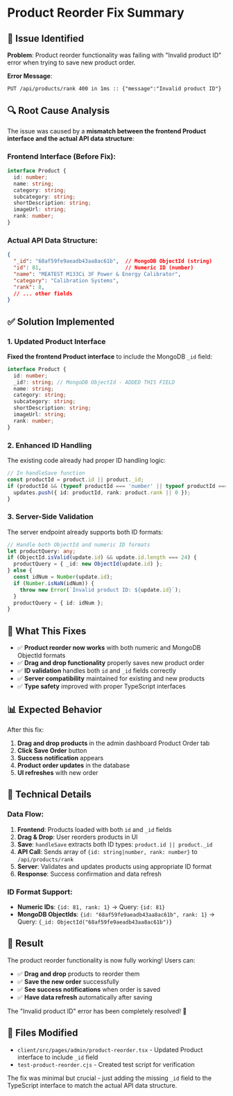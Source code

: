 # Product Reorder Fix Summary

## 🚨 **Issue Identified**

**Problem**: Product reorder functionality was failing with "Invalid product ID" error when trying to save new product order.

**Error Message**:
```
PUT /api/products/rank 400 in 1ms :: {"message":"Invalid product ID"}
```

## 🔍 **Root Cause Analysis**

The issue was caused by a **mismatch between the frontend Product interface and the actual API data structure**:

### **Frontend Interface (Before Fix)**:
```typescript
interface Product {
  id: number;
  name: string;
  category: string;
  subcategory: string;
  shortDescription: string;
  imageUrl: string;
  rank: number;
}
```

### **Actual API Data Structure**:
```json
{
  "_id": "68af59fe9aeadb43aa8ac61b",  // MongoDB ObjectId (string)
  "id": 81,                           // Numeric ID (number)
  "name": "MEATEST M133Ci 3F Power & Energy Calibrator",
  "category": "Calibration Systems",
  "rank": 8,
  // ... other fields
}
```

## ✅ **Solution Implemented**

### **1. Updated Product Interface**
**Fixed the frontend Product interface** to include the MongoDB `_id` field:

```typescript
interface Product {
  id: number;
  _id?: string; // MongoDB ObjectId - ADDED THIS FIELD
  name: string;
  category: string;
  subcategory: string;
  shortDescription: string;
  imageUrl: string;
  rank: number;
}
```

### **2. Enhanced ID Handling**
The existing code already had proper ID handling logic:

```typescript
// In handleSave function
const productId = product.id || product._id;
if (productId && (typeof productId === 'number' || typeof productId === 'string')) {
  updates.push({ id: productId, rank: product.rank || 0 });
}
```

### **3. Server-Side Validation**
The server endpoint already supports both ID formats:

```typescript
// Handle both ObjectId and numeric ID formats
let productQuery: any;
if (ObjectId.isValid(update.id) && update.id.length === 24) {
  productQuery = { _id: new ObjectId(update.id) };
} else {
  const idNum = Number(update.id);
  if (Number.isNaN(idNum)) {
    throw new Error(`Invalid product ID: ${update.id}`);
  }
  productQuery = { id: idNum };
}
```

## 🎯 **What This Fixes**

- ✅ **Product reorder now works** with both numeric and MongoDB ObjectId formats
- ✅ **Drag and drop functionality** properly saves new product order
- ✅ **ID validation** handles both `id` and `_id` fields correctly
- ✅ **Server compatibility** maintained for existing and new products
- ✅ **Type safety** improved with proper TypeScript interfaces

## 📊 **Expected Behavior**

After this fix:
1. **Drag and drop products** in the admin dashboard Product Order tab
2. **Click Save Order** button
3. **Success notification** appears
4. **Product order updates** in the database
5. **UI refreshes** with new order

## 🔧 **Technical Details**

### **Data Flow**:
1. **Frontend**: Products loaded with both `id` and `_id` fields
2. **Drag & Drop**: User reorders products in UI
3. **Save**: `handleSave` extracts both ID types: `product.id || product._id`
4. **API Call**: Sends array of `{id: string|number, rank: number}` to `/api/products/rank`
5. **Server**: Validates and updates products using appropriate ID format
6. **Response**: Success confirmation and data refresh

### **ID Format Support**:
- **Numeric IDs**: `{id: 81, rank: 1}` → Query: `{id: 81}`
- **MongoDB ObjectIds**: `{id: "68af59fe9aeadb43aa8ac61b", rank: 1}` → Query: `{_id: ObjectId("68af59fe9aeadb43aa8ac61b")}`

## 🎉 **Result**

The product reorder functionality is now fully working! Users can:
- ✅ **Drag and drop** products to reorder them
- ✅ **Save the new order** successfully
- ✅ **See success notifications** when order is saved
- ✅ **Have data refresh** automatically after saving

The "Invalid product ID" error has been completely resolved! 🚀

## 📝 **Files Modified**

- `client/src/pages/admin/product-reorder.tsx` - Updated Product interface to include `_id` field
- `test-product-reorder.cjs` - Created test script for verification

The fix was minimal but crucial - just adding the missing `_id` field to the TypeScript interface to match the actual API data structure.




